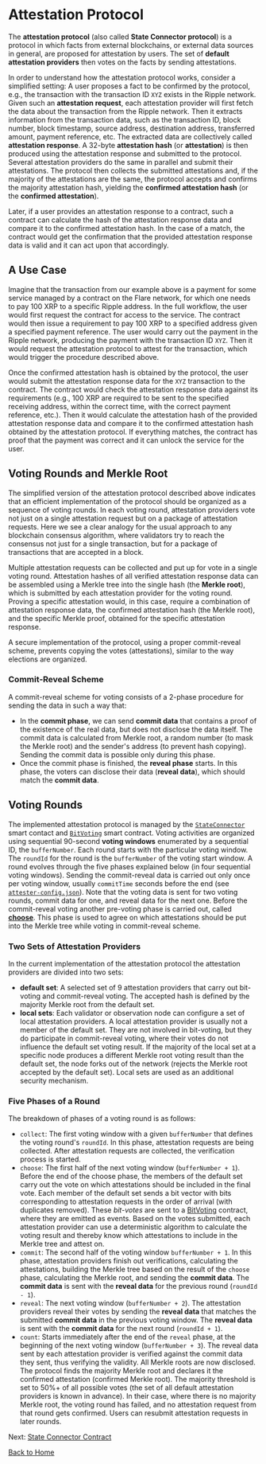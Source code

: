 # Attestation Protocol

The **attestation protocol** (also called **State Connector protocol**) is a protocol in which facts from external blockchains, or external data sources in general, are proposed for attestation by users. The set of **default attestation providers** then votes on the facts by sending attestations.

In order to understand how the attestation protocol works, consider a simplified setting: A user proposes a fact to be confirmed by the protocol, e.g., the transaction with the transaction ID `XYZ` exists in the Ripple network. Given such an **attestation request**, each attestation provider will first fetch the data about the transaction from the Ripple network. Then it extracts information from the transaction data, such as the transaction ID, block number, block timestamp, source address, destination address, transferred amount, payment reference, etc. The extracted data are collectively called **attestation response**. A 32-byte **attestation hash** (or **attestation**) is then produced using the attestation response and submitted to the protocol. Several attestation providers do the same in parallel and submit their attestations. The protocol then collects the submitted attestations and, if the majority of the attestations are the same, the protocol accepts and confirms the majority attestation hash, yielding the **confirmed attestation hash** (or the **confirmed attestation**).

Later, if a user provides an attestation response to a contract, such a contract can calculate the hash of the attestation response data and compare it to the confirmed attestation hash. In the case of a match, the contract would get the confirmation that the provided attestation response data is valid and it can act upon that accordingly.

## A Use Case

Imagine that the transaction from our example above is a payment for some service managed by a contract on the Flare network, for which one needs to pay 100 XRP to a specific Ripple address. In the full workflow, the user would first request the contract for access to the service. The contract would then issue a requirement to pay 100 XRP to a specified address given a specified payment reference. The user would carry out the payment in the Ripple network, producing the payment with the transaction ID `XYZ`. Then it would request the attestation protocol to attest for the transaction, which would trigger the procedure described above.

Once the confirmed attestation hash is obtained by the protocol, the user would submit the attestation response data for the `XYZ` transaction to the contract. The contract would check the attestation response data against its requirements (e.g., 100 XRP are required to be sent to the specified receiving address, within the correct time, with the correct payment reference, etc.). Then it would calculate the attestation hash of the provided attestation response data and compare it to the confirmed attestation hash obtained by the attestation protocol. If everything matches, the contract has proof that the payment was correct and it can unlock the service for the user.

## Voting Rounds and Merkle Root

The simplified version of the attestation protocol described above indicates that an efficient implementation of the protocol should be organized as a sequence of voting rounds.  In each voting round, attestation providers vote not just on a single attestation request but on a package of attestation requests. Here we see a clear analogy for the usual approach to any blockchain consensus algorithm, where validators try to reach the consensus not just for a single transaction, but for a package of transactions that are accepted in a block.

Multiple attestation requests can be collected and put up for vote in a single voting round. Attestation hashes of all verified attestation response data can be assembled using a Merkle tree into the single hash (the **Merkle root**), which is submitted by each attestation provider for the voting round. Proving a specific attestation would, in this case, require a combination of attestation response data, the confirmed attestation hash (the Merkle root), and the specific Merkle proof, obtained for the specific attestation response.

A secure implementation of the protocol, using a proper commit-reveal scheme, prevents copying the votes (attestations), similar to the way elections are organized.

### Commit-Reveal Scheme

A commit-reveal scheme for voting consists of a 2-phase procedure for sending the data in such a way that:

- In the **commit phase**, we can send **commit data** that contains a proof of the existence of the real data, but does not disclose the data itself. The commit data is calculated from Merkle root, a random number (to mask the Merkle root) and the sender's address (to prevent hash copying). Sending the commit data is possible only during this phase.
- Once the commit phase is finished, the **reveal phase** starts. In this phase, the voters can disclose their data (**reveal data**), which should match the **commit data**.

## Voting Rounds

The implemented attestation protocol is managed by the [`StateConnector`](state-connector-contract.md) smart contact and [`BitVoting`](bit-voting.md) smart contract. Voting activities are organized using sequential 90-second **voting windows** enumerated by a sequential ID, the `bufferNumber`. Each round starts with the particular voting window. The `roundId` for the round is the `bufferNumber` of the voting start window. A round evolves through the five phases explained below (in four sequential voting windows). Sending the commit-reveal data is carried out only once per voting window, usually `commitTime` seconds before the end (see [`attester-config.json`](configs/.install/templates/attester-config.json)). Note that the voting data is sent for two voting rounds, commit data for one, and reveal data for the next one. Before the commit-reveal voting another pre-voting phase is carried out, called [**choose**](bit-voting.md). This phase is used to agree on which attestations should be put into the Merkle tree while voting in commit-reveal scheme.

### Two Sets of Attestation Providers

In the current implementation of the attestation protocol the attestation providers are divided into two sets:

- **default set**: A selected set of 9 attestation providers that carry out bit-voting and commit-reveal voting. The accepted hash is defined by the majority Merkle root from the default set.
- **local sets**: Each validator or observation node can configure a set of local attestation providers. A local attestation provider is usually not a member of the default set. They are not involved in bit-voting, but they do participate in commit-reveal voting, where their votes do not influence the default set voting result. If the majority of the local set at a specific node produces a different Merkle root voting result than the default set, the node forks out of the network (rejects the Merkle root accepted by the default set). Local sets are used as an additional security mechanism.

### Five Phases of a Round

The breakdown of phases of a voting round is as follows:

- `collect`: The first voting window with a given `bufferNumber` that defines the voting round's `roundId`. In this phase, attestation requests are being collected. After attestation requests are collected, the verification process is started.
- `choose`: The first half of the next voting window (`bufferNumber + 1`). Before the end of the choose phase, the members of the default set carry out the vote on which attestations should be included in the final vote. Each member of the default set sends a bit vector with bits corresponding to attestation requests in the order of arrival (with duplicates removed). These *bit-votes* are sent to a [BitVoting](./bit-voting.md) contract, where they are emitted as events. Based on the votes submitted, each attestation provider can use a deterministic algorithm to calculate the voting result and thereby know which attestations to include in the Merkle tree and attest on.
- `commit`: The second half of the voting window `bufferNumber + 1`. In this phase, attestation providers finish out verifications, calculating the attestations, building the Merkle tree based on the result of the `choose` phase, calculating the Merkle root, and sending the **commit data**. The **commit data** is sent with the **reveal data** for the previous round (`roundId - 1`).
- `reveal`: The next voting window (`bufferNumber + 2`). The attestation providers reveal their votes by sending the **reveal data** that matches the submitted **commit data** in the previous voting window. The **reveal data** is sent with the **commit data** for the next round (`roundId + 1`).
- `count`: Starts immediately after the end of the `reveal` phase, at the beginning of the next voting window (`bufferNumber + 3`). The reveal data sent by each attestation provider is verified against the commit data they sent, thus verifying the validity. All Merkle roots are now disclosed. The protocol finds the majority Merkle root and declares it the confirmed attestation (confirmed Merkle root). The majority threshold is set to 50%+ of all possible votes (the set of all default attestation providers is known in advance). In their case, where there is no majority Merkle root, the voting round has failed, and no attestation request from that round gets confirmed. Users can resubmit attestation requests in later rounds.

Next: [State Connector Contract](./state-connector-contract.md)

[Back to Home](../README.md)

